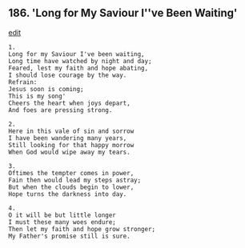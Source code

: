 
## 186.  'Long for My Saviour I''ve Been Waiting'
[edit](https://docs.google.com/document/d/1Bph6stkWEU9RN4ZkGEJB8rYYM04W4TZb/edit?mode=html)




    1.
    Long for my Saviour I've been waiting, 
    Long time have watched by night and day; 
    Feared, lest my faith and hope abating, 
    I should lose courage by the way. 
    Refrain:
    Jesus soon is coming; 
    This is my song' 
    Cheers the heart when joys depart, 
    And foes are pressing strong. 

    2.
    Here in this vale of sin and sorrow 
    I have been wandering many years, 
    Still looking for that happy morrow 
    When God would wipe away my tears. 

    3.
    Oftimes the tempter comes in power, 
    Fain then would lead my steps astray; 
    But when the clouds begin to lower, 
    Hope turns the darkness into day. 

    4.
    O it will be but little longer 
    I must these many woes endure; 
    Then let my faith and hope grow stronger; 
    My Father's promise still is sure.
